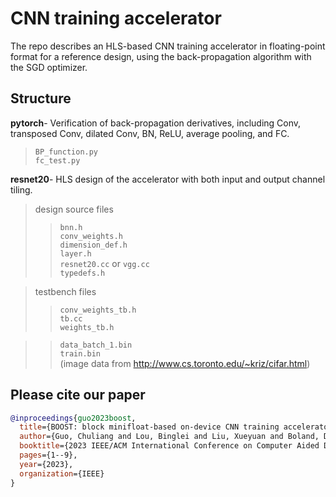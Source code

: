 # CNN training accelerator

The repo describes an HLS-based CNN training accelerator in floating-point format for a reference design, using the back-propagation algorithm with the SGD optimizer.

## Structure  

**pytorch**- Verification of back-propagation derivatives, including Conv, transposed Conv, dilated Conv, BN, ReLU, average pooling, and FC.  

> ```BP_function.py``` <br>
> ```fc_test.py``` <br>


**resnet20**- HLS design of the accelerator with both input and output channel tiling.

> design source files    
>> ```bnn.h``` <br>
>> ```conv_weights.h``` <br>
>> ```dimension_def.h``` <br> 
>> ```layer.h``` <br>
>> ```resnet20.cc``` or  ```vgg.cc```<br>
>> ```typedefs.h``` <br>

> testbench files
>> ```conv_weights_tb.h``` <br>
>> ```tb.cc``` <br>
>> ```weights_tb.h``` <br>


>> ```data_batch_1.bin``` <br>
>> ```train.bin``` <br> (image data from http://www.cs.toronto.edu/~kriz/cifar.html)

## Please cite our paper
```bibtex
@inproceedings{guo2023boost,
  title={BOOST: block minifloat-based on-device CNN training accelerator with transfer learning},
  author={Guo, Chuliang and Lou, Binglei and Liu, Xueyuan and Boland, David and Leong, Philip HW and Zhuo, Cheng},
  booktitle={2023 IEEE/ACM International Conference on Computer Aided Design (ICCAD)},
  pages={1--9},
  year={2023},
  organization={IEEE}
}
